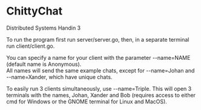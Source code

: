 # ChittyChat
Distributed Systems Handin 3   
  
To run the program first run server/server.go, then, in a separate terminal run client/client.go.  
  
You can specify a name for your client with the parameter --name=NAME (default name is Anonymous).  
All names will send the same example chats, except for --name=Johan and --name=Xander, which have unique chats.  
  
To easily run 3 clients simultaneously, use --name=Triple. This will open 3 terminals with the names, Johan, Xander and Bob (requires access to either cmd for Windows or the GNOME terminal for Linux and MacOS).
